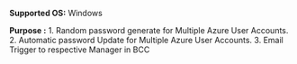 **Supported OS:** Windows

**Purpose :** 
	1. Random password generate for Multiple Azure User Accounts.
	2. Automatic password Update for Multiple Azure User Accounts.
	3. Email Trigger to respective Manager in BCC


